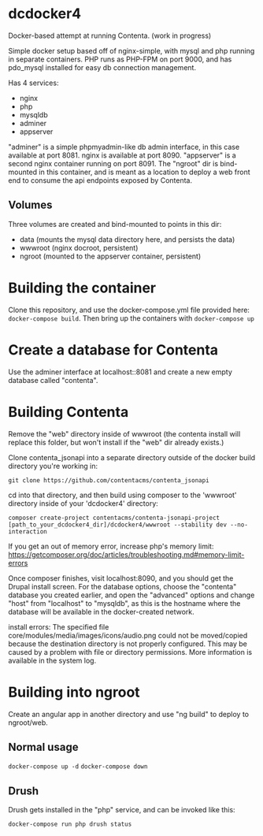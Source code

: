 # dcdocker4
Docker-based attempt at running Contenta. (work in progress)

Simple docker setup based off of nginx-simple, with mysql and php running in separate containers. PHP runs as PHP-FPM on port 9000, and has pdo_mysql installed for easy db connection management.

Has 4 services:

- nginx
- php
- mysqldb
- adminer
- appserver

"adminer" is a simple phpmyadmin-like db admin interface, in this case available at port 8081.
nginx is available at port 8090. "appserver" is a second nginx container running on port 8091. The "ngroot" dir is bind-mounted in this container, and is meant as a location to deploy a web front end to consume the api endpoints exposed by Contenta.

## Volumes
Three volumes are created and bind-mounted to points in this dir:

- data (mounts the mysql data directory here, and persists the data)
- wwwroot (nginx docroot, persistent)
- ngroot (mounted to the appserver container, persistent)

# Building the container

Clone this repository, and use the docker-compose.yml file provided here: `docker-compose build`. Then bring up the containers with `docker-compose up`

# Create a database for Contenta

Use the adminer interface at localhost::8081 and create a new empty database called "contenta".

# Building Contenta

Remove the "web" directory inside of wwwroot (the contenta install will replace this folder, but won't install if the "web" dir already exists.)

Clone contenta_jsonapi into a separate directory outside of the docker build directory you're working in:

`git clone https://github.com/contentacms/contenta_jsonapi`

cd into that directory, and then build using composer to the 'wwwroot' directory inside of your 'dcdocker4' directory:

`composer create-project contentacms/contenta-jsonapi-project [path_to_your_dcdocker4_dir]/dcdocker4/wwwroot --stability dev --no-interaction`

If you get an out of memory error, increase php's memory limit: https://getcomposer.org/doc/articles/troubleshooting.md#memory-limit-errors

Once composer finishes, visit localhost:8090, and you should get the Drupal install screen. For the database options, choose the "contenta" database you created earlier, and open the "advanced" options and change "host" from "localhost" to "mysqldb", as this is the hostname where the database will be available in the docker-created network.

install errors: 
The specified file core/modules/media/images/icons/audio.png could not be moved/copied because the destination directory is not properly configured. This may be caused by a problem with file or directory permissions. More information is available in the system log.

# Building into ngroot

Create an angular app in another directory and use "ng build" to deploy to ngroot/web.

## Normal usage

  `docker-compose up -d`
  `docker-compose down`

## Drush

Drush gets installed in the "php" service, and can be invoked like this:

`docker-compose run php drush status`
